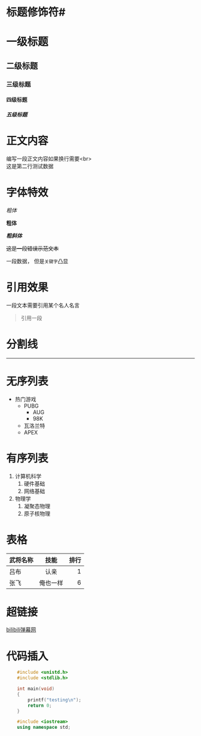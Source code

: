 

# 标题修饰符\#

# 一级标题
## 二级标题
### 三级标题
#### 四级标题
##### 五级标题

# 正文内容

  编写一段正文内容如果换行需要\<br\><br>这是第二行测试数据

# 字体特效

  *粗体*

  **粗体**

  ***粗斜体***

  ~~这是一段错误示范文本~~

  一段数据， 但是`关键字`凸显

# 引用效果

  一段文本需要引用某个名人名言<br>
  > 引用一段

# 分割线

---

# 无序列表

* 热门游戏
  * PUBG
    * AUG
    * 98K
  * 瓦洛兰特
  * APEX

# 有序列表

1. 计算机科学
   1. 硬件基础
   2. 网络基础
2. 物理学
   1. 凝聚态物理
   2. 原子核物理

# 表格

武将名称|技能|排行
--|:--:|--:
吕布|认亲|1
张飞|俺也一样|6

# 超链接

[bilibili弹幕网](https://www.bilibili.com "点击访问b站")

# 代码插入

```c
	#include <unistd.h>
	#include <stdlib.h>

	int main(void)
	{
		printf("testing\n");
		return 0;
	}
```
```cpp
	#include <iostream>
	using namespace std;
```
